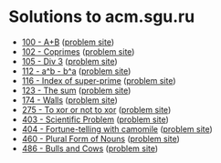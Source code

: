 # Solutions to acm.sgu.ru

* [100 - A+B](100.cc) ([problem site](https://codeforces.com/problemsets/acmsguru/problem/99999/100))
* [102 - Coprimes](102.cc) ([problem site](https://codeforces.com/problemsets/acmsguru/problem/99999/102))
* [105 - Div 3](105.cc) ([problem site](https://codeforces.com/problemsets/acmsguru/problem/99999/105))
* [112 - a^b - b^a](112.py) ([problem site](https://codeforces.com/problemsets/acmsguru/problem/99999/112))
* [116 - Index of super-prime](116.cc) ([problem site](https://codeforces.com/problemsets/acmsguru/problem/99999/116))
* [123 - The sum](123.cc) ([problem site](https://codeforces.com/problemsets/acmsguru/problem/99999/123))
* [174 - Walls](174.cc) ([problem site](https://codeforces.com/problemsets/acmsguru/problem/99999/174))
* [275 - To xor or not to xor](275.cc) ([problem site](https://codeforces.com/problemsets/acmsguru/problem/99999/275))
* [403 - Scientific Problem](403.cc) ([problem site](https://codeforces.com/problemsets/acmsguru/problem/99999/403))
* [404 - Fortune-telling with camomile](404.cc) ([problem site](https://codeforces.com/problemsets/acmsguru/problem/99999/404))
* [460 - Plural Form of Nouns](460.cc) ([problem site](https://codeforces.com/problemsets/acmsguru/problem/99999/460))
* [486 - Bulls and Cows](486.cc) ([problem site](https://codeforces.com/problemsets/acmsguru/problem/99999/486))
